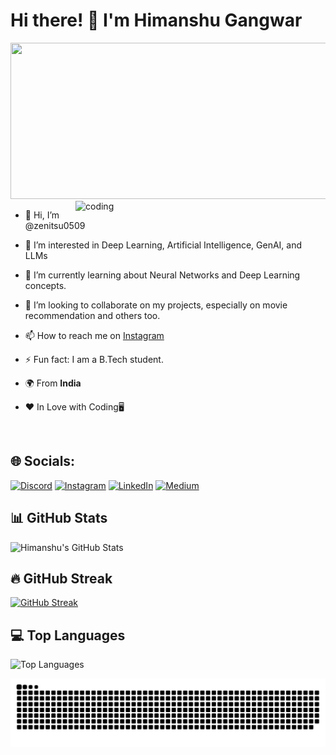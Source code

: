 # Hi there! 👋 I'm Himanshu Gangwar
<img src="https://github.com/zenitsu0509/DeepVisionModels/blob/5dcd9ce0bd81c474ebf863978817d17076348973/assets/Screenshot%202024-12-03%20201700.png" width="1350" height="250">
<br/>

<img align="right" alt="coding" width="400"  src="https://github.com/zenitsu0509/DeepVisionModels/blob/fe20492aa972cc2ff4d89bd2282bed2e9543e248/assets/boy_coding.jpeg">


- 👋 Hi, I’m @zenitsu0509

- 👀 I’m interested in Deep Learning, Artificial Intelligence, GenAI, and LLMs

- 🌱 I’m currently learning about Neural Networks and Deep Learning concepts.
  
- 💞️ I’m looking to collaborate on my projects, especially on movie recommendation and others too.

- 📫 How to reach me on <a href="https://www.instagram.com/sanatani.himanshu.gangwar.07/">Instagram</a>
  
- ⚡ Fun fact: I am a B.Tech student.

- 🌍 From **India**

- ❤️ In Love with Coding🖥️

  <br/>



## 🌐 Socials:
[![Discord](https://img.shields.io/badge/Discord-%237289DA.svg?logo=discord&logoColor=white)](https://discord.gg/https://discord.gg/ZT4Pmhmn) [![Instagram](https://img.shields.io/badge/Instagram-%23E4405F.svg?logo=Instagram&logoColor=white)](https://instagram.com/sanatani.himansshu.gangwar07) [![LinkedIn](https://img.shields.io/badge/LinkedIn-%230077B5.svg?logo=linkedin&logoColor=white)](https://linkedin.com/in/https://www.linkedin.com/in/himanshu-gangwar-a1b05) [![Medium](https://img.shields.io/badge/Medium-12100E?logo=medium&logoColor=white)](https://medium.com/@@himanshugangwar0509)

## 📊 GitHub Stats

![Himanshu's GitHub Stats](https://github-readme-stats.vercel.app/api?username=zenitsu0509&show_icons=true&theme=radical)

## 🔥 GitHub Streak

[![GitHub Streak](https://streak-stats.demolab.com/?user=zenitsu0509&theme=radical)](https://git.io/streak-stats)

## 💻 Top Languages

![Top Languages](https://github-readme-stats.vercel.app/api/top-langs/?username=zenitsu0509&layout=compact&theme=radical)

<picture>
  <source media="(prefers-color-scheme: dark)" srcset="https://raw.githubusercontent.com/zenitsu0509/zenitsu0509/output/github-snake-dark.svg" />
  <source media="(prefers-color-scheme: light)" srcset="https://raw.githubusercontent.com/zenitsu0509/zenitsu0509/output/github-snake.svg" />
  <img alt="github-snake" src="https://raw.githubusercontent.com/zenitsu0509/zenitsu0509/output/github-snake.svg" />
</picture>
